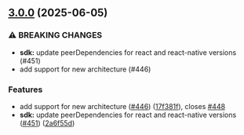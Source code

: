 ## [3.0.0](https://github.com/rudderlabs/rudder-sdk-react-native/compare/rudder-sdk-react-native@2.1.0...rudder-sdk-react-native@3.0.0) (2025-06-05)


### ⚠ BREAKING CHANGES

* **sdk:** update peerDependencies for react and react-native versions (#451)
* add support for new architecture (#446)

### Features

* add support for new architecture ([#446](https://github.com/rudderlabs/rudder-sdk-react-native/issues/446)) ([17f381f](https://github.com/rudderlabs/rudder-sdk-react-native/commit/17f381f161f16549815c955bae85d8a10da6d130)), closes [#448](https://github.com/rudderlabs/rudder-sdk-react-native/issues/448)
* **sdk:** update peerDependencies for react and react-native versions ([#451](https://github.com/rudderlabs/rudder-sdk-react-native/issues/451)) ([2a6f55d](https://github.com/rudderlabs/rudder-sdk-react-native/commit/2a6f55de4d9e3bc2c99410b26774d1d01ca88d31))

